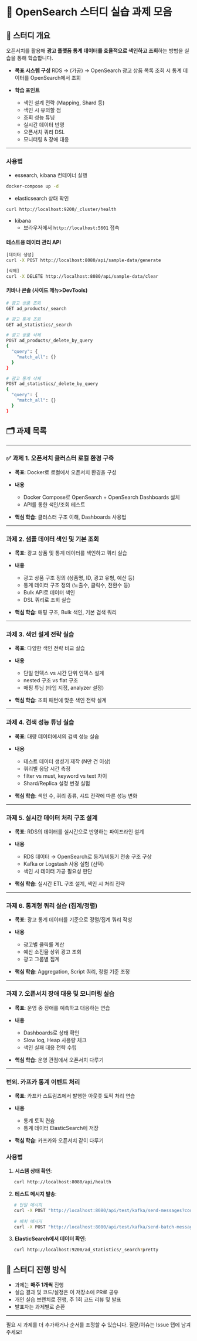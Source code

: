 # 🧠 OpenSearch 스터디 실습 과제 모음

## 📌 스터디 개요

오픈서치를 활용해 **광고 플랫폼 통계 데이터를 효율적으로 색인하고 조회**하는 방법을 실습을 통해 학습합니다.

* **목표 시스템 구성**
  RDS → (가공) → OpenSearch
  광고 상품 목록 조회 시 통계 데이터를 OpenSearch에서 조회

* **학습 포인트**

    * 색인 설계 전략 (Mapping, Shard 등)
    * 색인 시 유의할 점
    * 조회 성능 튜닝
    * 실시간 데이터 반영
    * 오픈서치 쿼리 DSL
    * 모니터링 & 장애 대응
---
### 사용법
- essearch, kibana 컨테이너 실행
```bash
docker-compose up -d
```

- elasticsearch 상태 확인
```bash
curl http://localhost:9200/_cluster/health
```

- kibana
  - 브라우저에서 `http://localhost:5601` 접속

#### 테스트용 데이터 관리 API
```bash
[데이터 생성]
curl -X POST http://localhost:8080/api/sample-data/generate

[삭제]
curl -X DELETE http://localhost:8080/api/sample-data/clear
```


#### 키바나 콘솔 (사이드 메뉴>DevTools)
```bash
# 광고 상품 조회
GET ad_products/_search

# 광고 통계 조회
GET ad_statistics/_search

# 광고 상품 삭제
POST ad_products/_delete_by_query
{
  "query": {
    "match_all": {}
  }
}

# 광고 통계 삭제
POST ad_statistics/_delete_by_query
{
  "query": {
    "match_all": {}
  }
}
```


## 🗂 과제 목록

---

### ✅ 과제 1. 오픈서치 클러스터 로컬 환경 구축

* **목표**: Docker로 로컬에서 오픈서치 환경을 구성
* **내용**

    * Docker Compose로 OpenSearch + OpenSearch Dashboards 설치
    * API를 통한 색인/조회 테스트
* **핵심 학습**: 클러스터 구조 이해, Dashboards 사용법

---

### 과제 2. 샘플 데이터 색인 및 기본 조회

* **목표**: 광고 상품 및 통계 데이터를 색인하고 쿼리 실습
* **내용**

    * 광고 상품 구조 정의 (상품명, ID, 광고 유형, 예산 등)
    * 통계 데이터 구조 정의 (노출수, 클릭수, 전환수 등)
    * Bulk API로 데이터 색인
    * DSL 쿼리로 조회 실습
* **핵심 학습**: 매핑 구조, Bulk 색인, 기본 검색 쿼리

---

### 과제 3. 색인 설계 전략 실습

* **목표**: 다양한 색인 전략 비교 실습
* **내용**

    * 단일 인덱스 vs 시간 단위 인덱스 설계
    * nested 구조 vs flat 구조
    * 매핑 튜닝 (타입 지정, analyzer 설정)
* **핵심 학습**: 조회 패턴에 맞춘 색인 전략 설계

---

### 과제 4. 검색 성능 튜닝 실습

* **목표**: 대량 데이터에서의 검색 성능 실습
* **내용**

    * 테스트 데이터 생성기 제작 (N만 건 이상)
    * 쿼리별 응답 시간 측정
    * filter vs must, keyword vs text 차이
    * Shard/Replica 설정 변경 실험
* **핵심 학습**: 색인 수, 쿼리 종류, 샤드 전략에 따른 성능 변화

---

### 과제 5. 실시간 데이터 처리 구조 설계

* **목표**: RDS의 데이터를 실시간으로 반영하는 파이프라인 설계
* **내용**

    * RDS 데이터 → OpenSearch로 동기/비동기 전송 구조 구상
    * Kafka or Logstash 사용 실험 (선택)
    * 색인 시 데이터 가공 필요성 판단
* **핵심 학습**: 실시간 ETL 구조 설계, 색인 시 처리 전략

---

### 과제 6. 통계형 쿼리 실습 (집계/정렬)

* **목표**: 광고 통계 데이터를 기준으로 정렬/집계 쿼리 작성
* **내용**

    * 광고별 클릭률 계산
    * 예산 소진율 상위 광고 조회
    * 광고 그룹별 집계
* **핵심 학습**: Aggregation, Script 쿼리, 정렬 기준 조정

---

### 과제 7. 오픈서치 장애 대응 및 모니터링 실습

* **목표**: 운영 중 장애를 예측하고 대응하는 연습
* **내용**

    * Dashboards로 상태 확인
    * Slow log, Heap 사용량 체크
    * 색인 실패 대응 전략 수립
* **핵심 학습**: 운영 관점에서 오픈서치 다루기

---

### 번외. 카프카 통계 이벤트 처리

* **목표**: 카프카 스트림즈에서 발행한 아웃풋 토픽 처리 연습
* **내용**

    * 통계 토픽 컨슘
    * 통계 데이터 ElasticSearch에 저장
* **핵심 학습**: 카프카와 오픈서치 같이 다루기

### 사용법

1. **시스템 상태 확인**:
``` bash
   curl http://localhost:8080/api/health
```

2. **테스트 메시지 발송**:
``` bash
   # 단일 메시지
   curl -X POST "http://localhost:8080/api/test/kafka/send-messages?count=20"
   
   # 배치 메시지
   curl -X POST "http://localhost:8080/api/test/kafka/send-batch-messages?batchSize=5&batchCount=3"
```

3. **ElasticSearch에서 데이터 확인**:
``` bash
   curl http://localhost:9200/ad_statistics/_search?pretty
```


## 📘 스터디 진행 방식

* 과제는 **매주 1개씩** 진행
* 실습 결과 및 코드/설정은 이 저장소에 PR로 공유
* 개인 실습 브랜치로 진행, 주 1회 코드 리뷰 및 발표
* 발표자는 과제별로 순환

---

필요 시 과제를 더 추가하거나 순서를 조정할 수 있습니다.
질문/이슈는 Issue 탭에 남겨주세요!
